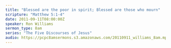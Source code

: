 ```yaml
---
title: "Blessed are the poor in spirit; Blessed are those who mourn"
scripture: "Matthew 5:1-4"
date: 2011-09-11T08:00:00Z
speaker: Ron Williams
sermon_type: 8am
series: "The Five Discourses of Jesus"
audio: https://pcpc8amsermons.s3.amazonaws.com/20110911_williams_8am.mp3 
---
```



